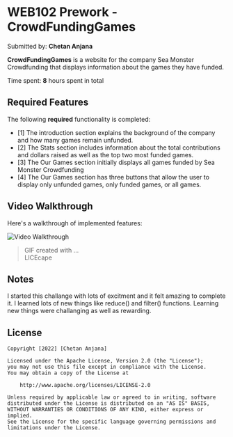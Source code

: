 # WEB102 Prework - CrowdFundingGames

Submitted by: **Chetan Anjana**

**CrowdFundingGames** is a website for the company Sea Monster Crowdfunding that displays information about the games they have funded.

Time spent: **8** hours spent in total

## Required Features

The following **required** functionality is completed:

- [1] The introduction section explains the background of the company and how many games remain unfunded.
- [2] The Stats section includes information about the total contributions and dollars raised as well as the top two most funded games.
- [3] The Our Games section initially displays all games funded by Sea Monster Crowdfunding
- [4] The Our Games section has three buttons that allow the user to display only unfunded games, only funded games, or all games.

## Video Walkthrough

Here's a walkthrough of implemented features:

<img src='assets/preworkgif.gif' title='Video Walkthrough' width='' alt='Video Walkthrough' />

> GIF created with ...  
> LICEcape

## Notes

I started this challange with lots of excitment and it felt amazing to complete it. I learned lots of new things like reduce() and filter() functions. Learning new things were challanging as well as rewarding.

## License

    Copyright [2022] [Chetan Anjana]

    Licensed under the Apache License, Version 2.0 (the "License");
    you may not use this file except in compliance with the License.
    You may obtain a copy of the License at

        http://www.apache.org/licenses/LICENSE-2.0

    Unless required by applicable law or agreed to in writing, software
    distributed under the License is distributed on an "AS IS" BASIS,
    WITHOUT WARRANTIES OR CONDITIONS OF ANY KIND, either express or implied.
    See the License for the specific language governing permissions and
    limitations under the License.
